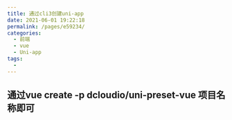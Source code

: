 ```yaml
---
title: 通过cli3创建uni-app
date: 2021-06-01 19:22:18
permalink: /pages/e59234/
categories:
  - 前端
  - vue
  - Uni-app
tags:
  - 
---
```

## 通过vue create -p dcloudio/uni-preset-vue 项目名称即可

